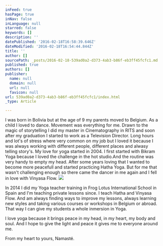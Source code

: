 ```yaml
---
inFeed: true
hasPage: true
inNav: false
inLanguage: null
starred: false
keywords: []
description: ''
datePublished: '2016-02-18T16:58:39.646Z'
dateModified: '2016-02-18T16:54:44.844Z'
title: ''
author: []
sourcePath: _posts/2016-02-18-539ad0a2-d373-4ab3-b86f-eb3ff45fcfc1.md
published: true
authors: []
publisher:
  name: null
  domain: null
  url: null
  favicon: null
url: 539ad0a2-d373-4ab3-b86f-eb3ff45fcfc1/index.html
_type: Article

---
```

I was born in Bolivia but at the age of 9 my parents moved to Belgium.  As a child I loved to dance. Movement was everything for me. Drawn to the magic of storytelling I did my master in Cinematography in RITS and soon after my graduation I started to work as a Television Director. Long hours and lot's of stress where very common on my job but I loved it because I was always working with different people, different places and alwasy telling story's. My love 
for yoga started in 2004\. I first started with Bikram Yoga because I 
loved the challenge in the hot studio.And the routine was very handy to empty my head. After some years loving that I 
wanted to become more peacefull and started practicing Hatha Yoga. But 
for me that wasn't challenging enough so there came the dancer in me again and
I fell in love with Vinyasa Flow.
![](https://s3-us-west-2.amazonaws.com/the-grid-img/p/b2567541881c6a2ecf449092b6884e438e70265b.jpg)

In 2014 I did my Yoga teacher training in Frog Lotus International 
School in Spain and I'm teaching private lessons since. I teach Hatha 
and Vinyasa Flow. And am always finding ways to improve my lessons, always learning new styles and taking various courses or workshops in Belgium or abroad. That way I can give my students a whole inmersion in Yoga. 

I love yoga because it brings peace in my head, in my heart, my body 
and soul. And I hope to give the light and peace it gives me to everyone
around me.

From my heart to yours, Namasté.